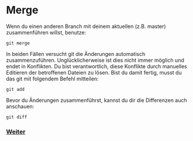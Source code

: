 # Merge

Wenn du einen anderen Branch mit deinem aktuellen (z.B. master) zusammenführen willst, benutze:

```
git merge
```

In beiden Fällen versucht git die Änderungen automatisch zusammenzuführen. Unglücklicherweise ist dies nicht immer möglich und endet in Konflikten. Du bist verantwortlich, diese Konflikte durch manuelles Editieren der betroffenen Dateien zu lösen. Bist du damit fertig, musst du das git mit folgendem Befehl mitteilen:

```
git add
```

Bevor du Änderungen zusammenführst, kannst du dir die Differenzen auch anschauen:

```
git diff
```


### [Weiter](Revert.md)